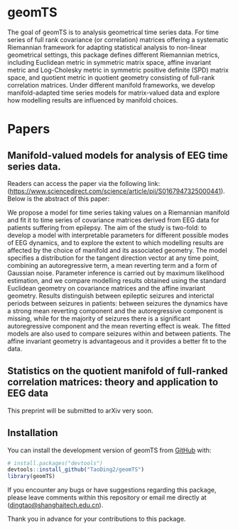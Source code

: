 # geomTS

The goal of geomTS is to analysis geometrical time series data. For time series of full rank covariance (or correlation) matrices offering a systematic Riemannian framework for adapting statistical analysis to non-linear geometrical settings, this package defines different Riemannian metrics, including Euclidean metric in symmetric matrix space, affine invariant metric and Log-Cholesky metric in symmetric positive definite (SPD) matrix space, and quotient metric in quotient geometry consisting of full-rank correlation matrices. Under different manifold frameworks, we develop manifold-adapted time series models for matrix-valued data and explore how modelling results are influenced by manifold choices.

# Papers

## Manifold-valued models for analysis of EEG time series data.
Readers can access the paper via the following link: (https://www.sciencedirect.com/science/article/pii/S0167947325000441). Below is the abstract of this paper:

We propose a model for time series taking values on a Riemannian manifold and fit it to time series of covariance matrices derived from EEG data for patients suffering from epilepsy. The aim of the study is two-fold: to develop a model with interpretable parameters for different possible modes of EEG dynamics, and to explore the extent to which modelling results are affected by the choice of manifold and its associated geometry. The model specifies a distribution for the tangent direction vector at any time point, combining an autoregressive term, a mean reverting term and a form of Gaussian noise. Parameter inference is carried out by maximum likelihood estimation, and we compare modelling results obtained using the standard Euclidean geometry on covariance matrices and the affine invariant geometry. Results distinguish between epileptic seizures and interictal periods between seizures in patients: between seizures the dynamics have a strong mean reverting component and the autoregressive component is missing, while for the majority of seizures there is a significant autoregressive component and the mean reverting effect is weak. The fitted models are also used to compare seizures within and between patients. The affine invariant geometry is advantageous and it provides a better fit to the data.

## Statistics on the quotient manifold of full-ranked correlation matrices: theory and application to EEG data
This preprint will be submitted to arXiv very soon.

## Installation

You can install the development version of geomTS from [GitHub](https://github.com/) with:

``` r
# install.packages("devtools")
devtools::install_github("TaoDing2/geomTS")
library(geomTS)
```
If you encounter any bugs or have suggestions regarding this package, please leave comments within this repository or email me directly at (dingtao@shanghaitech.edu.cn).

Thank you in advance for your contributions to this package.
